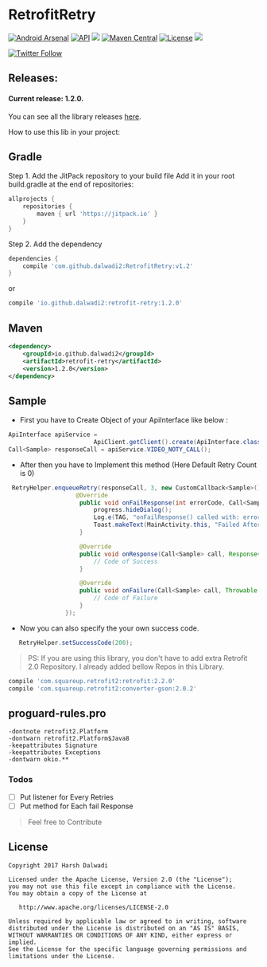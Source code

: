 # RetrofitRetry

[![Android Arsenal](https://img.shields.io/badge/Android%20Arsenal-RetrofitRetry-blue.svg?style=flat)](https://android-arsenal.com/details/1/5739)
[![API](https://img.shields.io/badge/API-14%2B-orange.svg?style=flat)](https://android-arsenal.com/api?level=14)
[![](https://jitpack.io/v/dalwadi2/RetrofitRetry.svg)](https://jitpack.io/#dalwadi2/RetrofitRetry/v1.1)
[![Maven Central](https://maven-badges.herokuapp.com/maven-central/io.github.dalwadi2/retrofit-retry/badge.svg)](https://maven-badges.herokuapp.com/maven-central/io.github.dalwadi2/retrofit-retry)
[![License](https://img.shields.io/badge/license-Apache%202-4EB1BA.svg)](https://www.apache.org/licenses/LICENSE-2.0.html)
<a href="http://www.methodscount.com/?lib=io.github.dalwadi2%3Aretrofit-retry%3A1.2.0"><img src="https://img.shields.io/badge/Methods and size-core: 34 | deps: 4656 | 6 KB-e91e63.svg"/></a>

[![Twitter Follow](https://img.shields.io/twitter/follow/HarshDalwadi27.svg?style=social)](https://twitter.com/HarshDalwadi27)

## Releases:

#### Current release: 1.2.0.

You can see all the library releases [here](https://github.com/dalwadi2/RetrofitRetry/releases).

How to use this lib in your project: 
## Gradle
Step 1. Add the JitPack repository to your build file
Add it in your root build.gradle at the end of repositories:
```groovy
allprojects {
	repositories {
		maven { url 'https://jitpack.io' }
	}
}
```

Step 2. Add the dependency
```groovy
dependencies {
	compile 'com.github.dalwadi2:RetrofitRetry:v1.2'
}
```
or

```groovy
compile 'io.github.dalwadi2:retrofit-retry:1.2.0'
```
## Maven
```xml
<dependency>
    <groupId>io.github.dalwadi2</groupId>
    <artifactId>retrofit-retry</artifactId>
    <version>1.2.0</version>
</dependency>
```
## Sample

- First you have to Create Object of your ApiInterface like below : 
```java
ApiInterface apiService =
                        ApiClient.getClient().create(ApiInterface.class);
Call<Sample> responseCall = apiService.VIDEO_NOTY_CALL();
```
- After then you have to Implement this method (Here Default Retry Count is 0)
```java
 RetryHelper.enqueueRetry(responseCall, 3, new CustomCallback<Sample>() {
                   @Override
                    public void onFailResponse(int errorCode, Call<Sample> call, Response<Sample> response) {
                        progress.hideDialog();
                        Log.e(TAG, "onFailResponse() called with: errorCode = [" + errorCode + "], call = [" + call + "], response = [" + response + "]");
                        Toast.makeText(MainActivity.this, "Failed After Retry", Toast.LENGTH_SHORT).show();
                    }

                    @Override
                    public void onResponse(Call<Sample> call, Response<Sample> response) {
                        // Code of Success
                    }

                    @Override
                    public void onFailure(Call<Sample> call, Throwable t) {
                        // Code of Failure
                    }
                });
```
- Now you can also specify the your own success code.
```java
   RetryHelper.setSuccessCode(200);
```
> PS: If you are using this library, you don't have to add extra Retrofit 2.0 Repository.
I already added bellow Repos in this Library.
```sh
compile 'com.squareup.retrofit2:retrofit:2.2.0'
compile 'com.squareup.retrofit2:converter-gson:2.0.2'
```
## proguard-rules.pro
```
-dontnote retrofit2.Platform
-dontwarn retrofit2.Platform$Java8
-keepattributes Signature
-keepattributes Exceptions
-dontwarn okio.**
```
### Todos

* [ ] Put listener for Every Retries
* [ ] Put method for Each fail Response

> Feel free to Contribute

## License

    Copyright 2017 Harsh Dalwadi

    Licensed under the Apache License, Version 2.0 (the "License");
    you may not use this file except in compliance with the License.
    You may obtain a copy of the License at

       http://www.apache.org/licenses/LICENSE-2.0

    Unless required by applicable law or agreed to in writing, software
    distributed under the License is distributed on an "AS IS" BASIS,
    WITHOUT WARRANTIES OR CONDITIONS OF ANY KIND, either express or implied.
    See the License for the specific language governing permissions and
    limitations under the License.
